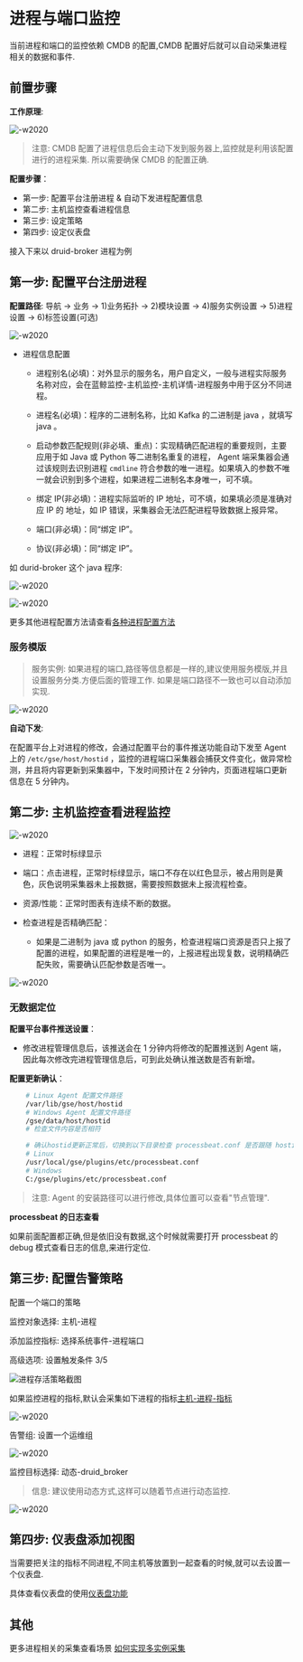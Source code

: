 # 进程与端口监控

当前进程和端口的监控依赖 CMDB 的配置,CMDB 配置好后就可以自动采集进程相关的数据和事件.

## 前置步骤

**工作原理**:

![-w2020](media/15782901072262.jpg)

> 注意: CMDB 配置了进程信息后会主动下发到服务器上,监控就是利用该配置进行的进程采集. 所以需要确保 CMDB 的配置正确.

**配置步骤**：

* 第一步: 配置平台注册进程 & 自动下发进程配置信息
* 第二步: 主机监控查看进程信息
* 第三步: 设定策略
* 第四步: 设定仪表盘

接入下来以 druid-broker 进程为例

## 第一步: 配置平台注册进程

**配置路径**: 导航 → 业务 → 1)业务拓扑 → 2)模块设置  → 4)服务实例设置 → 5)进程设置 → 6)标签设置(可选)

![-w2020](media/15795785325657.jpg)


- 进程信息配置

  - 进程别名(必填)：对外显示的服务名，用户自定义，一般与进程实际服务名称对应，会在蓝鲸监控-主机监控-主机详情-进程服务中用于区分不同进程。

  - 进程名(必填)：程序的二进制名称，比如 Kafka 的二进制是 java ，就填写 java 。

  - 启动参数匹配规则(非必填、重点)：实现精确匹配进程的重要规则，主要应用于如 Java 或 Python 等二进制名重复的进程， Agent 端采集器会通过该规则去识别进程 `cmdline` 符合参数的唯一进程。如果填入的参数不唯一就会识别到多个进程，如果进程二进制名本身唯一，可不填。

  - 绑定 IP(非必填)：进程实际监听的 IP 地址，可不填，如果填必须是准确对应 IP 的 地址，如 IP 错误，采集器会无法匹配进程导致数据上报异常。

  - 端口(非必填)：同“绑定 IP”。

  - 协议(非必填)：同“绑定 IP”。

如 durid-broker 这个 java 程序:

![-w2020](media/15795784620319.jpg)

![-w2020](media/15795779439325.jpg)

更多其他进程配置方法请查看[各种进程配置方法](../functions/addenda/process_cases.md)

### 服务模版

> 服务实例: 如果进程的端口,路径等信息都是一样的,建议使用服务模版,并且设置服务分类.方便后面的管理工作. 如果是端口路径不一致也可以自动添加实现.

![-w2020](media/15795766656745.jpg)

**自动下发**:

在配置平台上对进程的修改，会通过配置平台的事件推送功能自动下发至 Agent 上的 `/etc/gse/host/hostid` ，监控的进程端口采集器会捕获文件变化，做异常检测，并且将内容更新到采集器中，下发时间预计在 2 分钟内，页面进程端口更新信息在 5 分钟内。

## 第二步: 主机监控查看进程监控

![-w2020](media/15795765869730.jpg)

- 进程：正常时标绿显示

- 端口：点击进程，正常时标绿显示，端口不存在以红色显示，被占用则是黄色，灰色说明采集器未上报数据，需要按照数据未上报流程检查。

- 资源/性能：正常时图表有连续不断的数据。

- 检查进程是否精确匹配：
   - 如果是二进制为 java 或 python 的服务，检查进程端口资源是否只上报了配置的进程，如果配置的进程是唯一的，上报进程出现复数，说明精确匹配失败，需要确认匹配参数是否唯一。

![-w2020](media/15795794947955.jpg)


### 无数据定位

**配置平台事件推送设置**：

  - 修改进程管理信息后，该推送会在 1 分钟内将修改的配置推送到 Agent 端，因此每次修改完进程管理信息后，可到此处确认推送数是否有新增。


**配置更新确认**：

```bash
    # Linux Agent 配置文件路径
    /var/lib/gse/host/hostid
    # Windows Agent 配置文件路径
    /gse/data/host/hostid
    # 检查文件内容是否相符

    # 确认hostid更新正常后，切换到以下目录检查 processbeat.conf 是否跟随 hostid 更新配置内容
    # Linux
    /usr/local/gse/plugins/etc/processbeat.conf
    # Windows
    C:/gse/plugins/etc/processbeat.conf
```

> 注意: Agent 的安装路径可以进行修改,具体位置可以查看"节点管理".

**processbeat 的日志查看**

如果前面配置都正确,但是依旧没有数据,这个时候就需要打开 processbeat 的 debug 模式查看日志的信息,来进行定位.

## 第三步: 配置告警策略

配置一个端口的策略

监控对象选择: 主机-进程

添加监控指标: 选择系统事件-进程端口

高级选项: 设置触发条件 3/5

![进程存活策略截图](media/15833975896530.jpg)


如果监控进程的指标,默认会采集如下进程的指标[主机-进程-指标](../functions/addenda/process-metrics.md)

![-w2020](media/15795777521305.jpg)

告警组: 设置一个运维组

![-w2020](media/15795797350812.jpg)

监控目标选择: 动态-druid_broker

> 信息: 建议使用动态方式,这样可以随着节点进行动态监控.

![-w2020](media/15795777925754.jpg)

## 第四步: 仪表盘添加视图

当需要把关注的指标不同进程,不同主机等放置到一起查看的时候,就可以去设置一个仪表盘.

具体查看仪表盘的使用[仪表盘功能](../functions/report/dashboard.md)

## 其他

更多进程相关的采集查看场景 [如何实现多实例采集](multi_instance_monitor.md)
